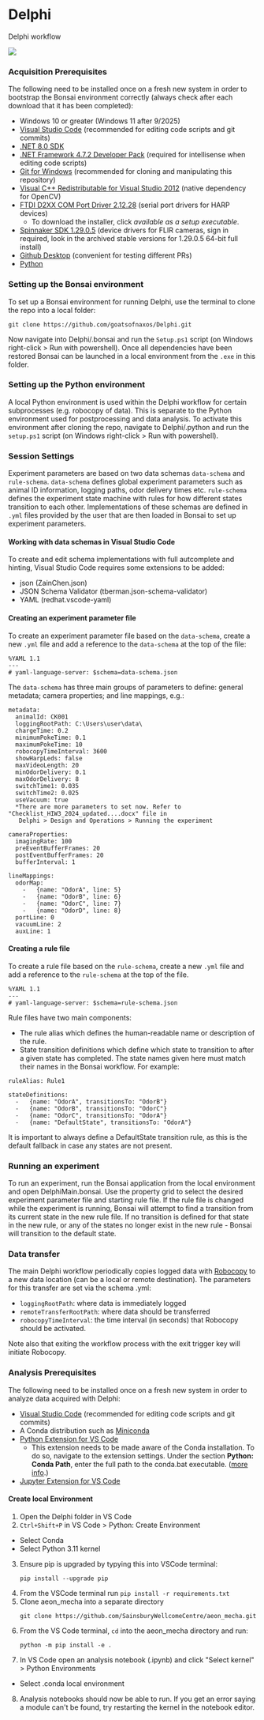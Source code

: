 # Delphi

Delphi workflow

![](https://github.com/goatsofnaxos/Delphi/blob/main/orestes-apollo-delphi.png)

### Acquisition Prerequisites

The following need to be installed once on a fresh new system in order to bootstrap the Bonsai environment correctly (always check after each download that it has been completed):


 * Windows 10 or greater (Windows 11 after 9/2025)
 * [Visual Studio Code](https://code.visualstudio.com/) (recommended for editing code scripts and git commits)
 * [.NET 8.0 SDK](https://dotnet.microsoft.com/en-us/download/dotnet/8.0)
 * [.NET Framework 4.7.2 Developer Pack](https://dotnet.microsoft.com/download/dotnet-framework/thank-you/net472-developer-pack-offline-installer) (required for intellisense when editing code scripts)
 * [Git for Windows](https://gitforwindows.org/) (recommended for cloning and manipulating this repository)
 * [Visual C++ Redistributable for Visual Studio 2012](https://www.microsoft.com/en-us/download/details.aspx?id=30679) (native dependency for OpenCV)
 * [FTDI D2XX COM Port Driver 2.12.28](https://ftdichip.com/drivers/d2xx-drivers/) (serial port drivers for HARP devices)
   * To download the installer, click *available as a setup executable*.
 * [Spinnaker SDK 1.29.0.5](https://www.flir.co.uk/support/products/spinnaker-sdk/#Downloads) (device drivers for FLIR cameras, sign in required, look in the archived stable versions for 1.29.0.5 64-bit full install)
 * [Github Desktop](https://desktop.github.com/download/) (convenient for testing different PRs)
 * [Python](https://www.python.org/downloads/)

 ### Setting up the Bonsai environment
 To set up a Bonsai environment for running Delphi, use the terminal to clone the repo into a local folder:

 ``` 
 git clone https://github.com/goatsofnaxos/Delphi.git 
 ```

 Now navigate into Delphi/.bonsai and run the `Setup.ps1` script (on Windows right-click > Run with powershell). Once all dependencies have been restored Bonsai can be launched in a local environment from the `.exe` in this folder.

 ### Setting up the Python environment
 A local Python environment is used within the Delphi workflow for certain subprocesses (e.g. robocopy of data). This is separate to the Python environment used for postprocessing and data analysis. To activate this environment after cloning the repo, navigate to Delphi/.python and run the `setup.ps1` script (on Windows right-click > Run with powershell).

 ### Session Settings
 Experiment parameters are based on two data schemas `data-schema` and `rule-schema`. `data-schema` defines global experiment parameters such as animal ID information, logging paths, odor delivery times etc. `rule-schema` defines the experiment state machine with rules for how different states transition to each other. Implementations of these schemas are defined in `.yml` files provided by the user that are then loaded in Bonsai to set up experiment parameters.

 #### Working with data schemas in Visual Studio Code
 To create and edit schema implementations with full autcomplete and hinting, Visual Studio Code requires some extensions to be added:
 * json (ZainChen.json)
 * JSON Schema Validator (tberman.json-schema-validator)
 * YAML (redhat.vscode-yaml)

 #### Creating an experiment parameter file
 To create an experiment parameter file based on the `data-schema`, create a new `.yml` file and add a reference to the `data-schema` at the top of the file:

 ```
 %YAML 1.1
 ---
 # yaml-language-server: $schema=data-schema.json
 ```

The `data-schema` has three main groups of parameters to define: general metadata; camera properties; and line mappings, e.g.:

```
metadata:
  animalId: CK001
  loggingRootPath: C:\Users\user\data\
  chargeTime: 0.2
  minimumPokeTime: 0.1
  maximumPokeTime: 10
  robocopyTimeInterval: 3600
  showHarpLeds: false
  maxVideoLength: 20
  minOdorDelivery: 0.1
  maxOdorDelivery: 8
  switchTime1: 0.035
  switchTime2: 0.025
  useVacuum: true
  *There are more parameters to set now. Refer to "Checklist_HIW3_2024_updated....docx" file in
   Delphi > Design and Operations > Running the experiment

cameraProperties:
  imagingRate: 100
  preEventBufferFrames: 20
  postEventBufferFrames: 20
  bufferInterval: 1

lineMappings:
  odorMap:
    -   {name: "OdorA", line: 5}
    -   {name: "OdorB", line: 6}
    -   {name: "OdorC", line: 7}
    -   {name: "OdorD", line: 8}
  portLine: 0
  vacuumLine: 2
  auxLine: 1
```

#### Creating a rule file
To create a rule file based on the `rule-schema`, create a new `.yml` file and add a reference to the `rule-schema` at the top of the file.

```
%YAML 1.1
---
# yaml-language-server: $schema=rule-schema.json
```

Rule files have two main components:
* The rule alias which defines the human-readable name or description of the rule.
* State transition definitions which define which state to transition to after a given state has completed. The state names given here must match their names in the Bonsai workflow. For example:

```
ruleAlias: Rule1

stateDefinitions:
  -   {name: "OdorA", transitionsTo: "OdorB"}
  -   {name: "OdorB", transitionsTo: "OdorC"}
  -   {name: "OdorC", transitionsTo: "OdorA"}
  -   {name: "DefaultState", transitionsTo: "OdorA"}
```

It is important to always define a DefaultState transition rule, as this is the default fallback in case any states are not present.

### Running an experiment
To run an experiment, run the Bonsai application from the local environment and open DelphiMain.bonsai. Use the property grid to select the desired experiment parameter file and starting rule file. If the rule file is changed while the experiment is running, Bonsai will attempt to find a transition from its current state in the new rule file. If no transition is defined for that state in the new rule, or any of the states no longer exist in the new rule - Bonsai will transition to the default state.

### Data transfer
The main Delphi workflow periodically copies logged data with [Robocopy](https://learn.microsoft.com/en-us/windows-server/administration/windows-commands/robocopy) to a new data location (can be a local or remote destination). The parameters for this transfer are set via the schema .yml:
  - `loggingRootPath`: where data is immediately logged
  - `remoteTransferRootPath`: where data should be transferred
  - `robocopyTimeInterval`: the time interval (in seconds) that Robocopy should be activated.

Note also that exiting the workflow process with the exit trigger key will initiate Robocopy.

### Analysis Prerequisites

The following need to be installed once on a fresh new system in order to analyze data acquired with Delphi:

 * [Visual Studio Code](https://code.visualstudio.com/) (recommended for editing code scripts and git commits)
 * A Conda distribution such as [Miniconda](https://docs.anaconda.com/free/miniconda/index.html)
 * [Python Extension for VS Code](https://marketplace.visualstudio.com/items?itemName=ms-python.python)
   * This extension needs to be made aware of the Conda installation. To do so, navigate to the extension settings. Under the section **Python: Conda Path**, enter the full path to the conda.bat executable. ([more info](https://stackoverflow.com/a/77615160/3312269).)
 * [Jupyter Extension for VS Code](https://marketplace.visualstudio.com/items?itemName=ms-toolsai.jupyter)

#### Create local Environment

 1. Open the Delphi folder in VS Code
 2. `Ctrl+Shift+P` in VS Code > Python: Create Environment
   * Select Conda
   * Select Python 3.11 kernel
 3. Ensure pip is upgraded by typying this into VSCode terminal:
    ```
    pip install --upgrade pip
    ```
 4. From the VSCode terminal run `pip install -r requirements.txt`
 5. Clone aeon_mecha into a separate directory 
    ```
    git clone https://github.com/SainsburyWellcomeCentre/aeon_mecha.git 
    ```
 6. From the VS Code terminal, `cd` into the aeon_mecha directory and run:
    ```
    python -m pip install -e .
    ```
 7. In VS Code open an analysis notebook (.ipynb) and click "Select kernel" > Python Environments
   * Select .conda local environment
 8. Analysis notebooks should now be able to run. If you get an error saying a module can't be found, try restarting the kernel in the notebook editor.
